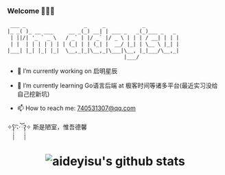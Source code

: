 ### Welcome 👾🥶👾 

```txt
 ___ _                   _     _            _
|_ _( )_ __ ___     __ _(_) __| | ___ _   _(_)___ _   _
 | ||/| '_ ` _ \   / _` | |/ _` |/ _ \ | | | / __| | | |
 | |  | | | | | | | (_| | | (_| |  __/ |_| | \__ \ |_| |
|___| |_| |_| |_|  \__,_|_|\__,_|\___|\__, |_|___/\__,_|
                                      |___/
```

- 🔭 I’m currently working on 启明星辰 

- 🌱 I’m currently learning Go语言后端 at 极客时间等诸多平台(最近实习没给自己挖新坑)

- 📫 How to reach me:  740531307@qq.com

✧ʕ̢̣̣̣̣̩̩̩̩·͡˔·ོɁ̡̣̣̣̣̩̩̩̩✧   斯是陋室，惟吾德馨

<h1 align="center">

![aideyisu's github stats](https://github-readme-stats.vercel.app/api?username=aideyisu&theme=radical&show_icons=true&count_private=true)

<!--
**aideyisu/aideyisu** is a ✨ _special_ ✨ repository because its `README.md` (this file) appears on your GitHub profile.

Here are some ideas to get you started:

- 🔭 I’m currently working on ...
- 🌱 I’m currently learning ...
- 👯 I’m looking to collaborate on ...
- 🤔 I’m looking for help with ...
- 💬 Ask me about ...
- 📫 How to reach me: ...
- 😄 Pronouns: ...
- ⚡ Fun fact: ...
-->
